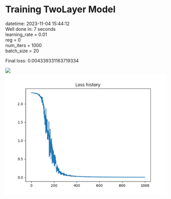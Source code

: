 # Training TwoLayer Model
datetime: 2023-11-04 15:44:12  
Well done in: 7 seconds  
learning_rate = 0.01  
reg = 0  
num_iters = 1000  
batch_size = 20  

Final loss: 0.004339331163719334   

<img src="weights.png">  
<br>
<img src="loss.png">
